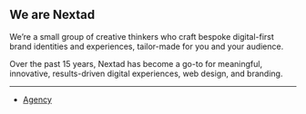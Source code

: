 ## We are Nextad

We’re a small group of creative thinkers who craft bespoke digital-first
brand identities and experiences, tailor-made for you and your audience.

Over the past 15 years, Nextad has become a go-to for meaningful,
innovative, results-driven digital experiences, web design, and branding.

---

* [Agency](https://nextad.fr/agence)
